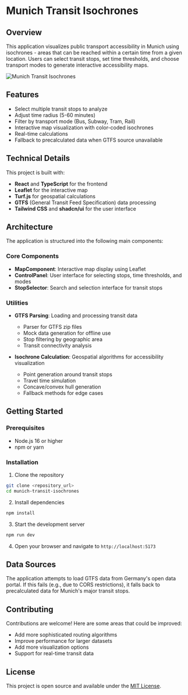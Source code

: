 
# Munich Transit Isochrones

## Overview

This application visualizes public transport accessibility in Munich using isochrones - areas that can be reached within a certain time from a given location. Users can select transit stops, set time thresholds, and choose transport modes to generate interactive accessibility maps.

![Munich Transit Isochrones](https://res.cloudinary.com/dtbxqprod/image/upload/v1617365504/public/transit-isochrones.png)

## Features

- Select multiple transit stops to analyze
- Adjust time radius (5-60 minutes)
- Filter by transport mode (Bus, Subway, Tram, Rail)
- Interactive map visualization with color-coded isochrones
- Real-time calculations
- Fallback to precalculated data when GTFS source unavailable

## Technical Details

This project is built with:

- **React** and **TypeScript** for the frontend
- **Leaflet** for the interactive map
- **Turf.js** for geospatial calculations
- **GTFS** (General Transit Feed Specification) data processing
- **Tailwind CSS** and **shadcn/ui** for the user interface

## Architecture

The application is structured into the following main components:

### Core Components

- **MapComponent**: Interactive map display using Leaflet
- **ControlPanel**: User interface for selecting stops, time thresholds, and modes
- **StopSelector**: Search and selection interface for transit stops

### Utilities

- **GTFS Parsing**: Loading and processing transit data
  - Parser for GTFS zip files
  - Mock data generation for offline use
  - Stop filtering by geographic area
  - Transit connectivity analysis

- **Isochrone Calculation**: Geospatial algorithms for accessibility visualization
  - Point generation around transit stops
  - Travel time simulation
  - Concave/convex hull generation
  - Fallback methods for edge cases

## Getting Started

### Prerequisites

- Node.js 16 or higher
- npm or yarn

### Installation

1. Clone the repository
```sh
git clone <repository_url>
cd munich-transit-isochrones
```

2. Install dependencies
```sh
npm install
```

3. Start the development server
```sh
npm run dev
```

4. Open your browser and navigate to `http://localhost:5173`

## Data Sources

The application attempts to load GTFS data from Germany's open data portal. If this fails (e.g., due to CORS restrictions), it falls back to precalculated data for Munich's major transit stops.

## Contributing

Contributions are welcome! Here are some areas that could be improved:

- Add more sophisticated routing algorithms
- Improve performance for larger datasets
- Add more visualization options
- Support for real-time transit data

## License

This project is open source and available under the [MIT License](LICENSE).
